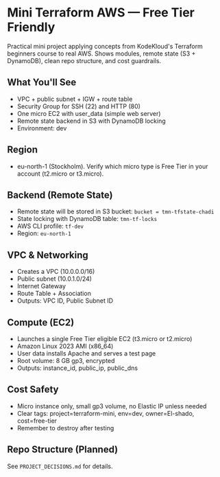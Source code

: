 # Mini Terraform AWS — Free Tier Friendly

Practical mini project applying concepts from KodeKloud's Terraform beginners course to real AWS.
Shows modules, remote state (S3 + DynamoDB), clean repo structure, and cost guardrails.

## What You'll See
- VPC + public subnet + IGW + route table
- Security Group for SSH (22) and HTTP (80)
- One micro EC2 with user_data (simple web server)
- Remote state backend in S3 with DynamoDB locking
- Environment: dev

## Region
- eu-north-1 (Stockholm). Verify which micro type is Free Tier in your account (t2.micro or t3.micro).

## Backend (Remote State)
- Remote state will be stored in S3 bucket: `bucket = tmn-tfstate-chadi`
- State locking with DynamoDB table: `tmn-tf-locks`
- AWS CLI profile: `tf-dev`
- Region: `eu-north-1`

## VPC & Networking
- Creates a VPC (10.0.0.0/16)
- Public subnet (10.0.1.0/24)
- Internet Gateway
- Route Table + Association
- Outputs: VPC ID, Public Subnet ID

## Compute (EC2)
- Launches a single Free Tier eligible EC2 (t3.micro or t2.micro)
- Amazon Linux 2023 AMI (x86_64)
- User data installs Apache and serves a test page
- Root volume: 8 GB gp3, encrypted
- Outputs: instance_id, public_ip, public_dns

## Cost Safety
- Micro instance only, small gp3 volume, no Elastic IP unless needed
- Clear tags: project=terraform-mini, env=dev, owner=El-shado, cost=free-tier
- Remember to destroy after testing

## Repo Structure (Planned)
See `PROJECT_DECISIONS.md` for details.


